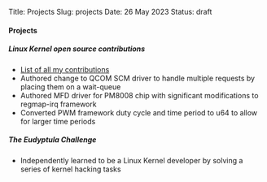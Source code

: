 Title: Projects
Slug: projects
Date: 26 May 2023
Status: draft

<h4>Projects</h4>
<p>
<h5>Linux Kernel open source contributions</h5>
<ul>
  <li><a href="https://git.kernel.org/pub/scm/linux/kernel/git/torvalds/linux.git/log/?qt=grep&q=Guru+Das+Srinagesh">List of all my contributions</a></li>
  <li>Authored change to QCOM SCM driver to handle multiple requests by placing them on a wait-queue</li>
  <li>Authored MFD driver for PM8008 chip with significant modifications to regmap-irq framework</li>
  <li>Converted PWM framework duty cycle and time period to u64 to allow for larger time periods</li>
</ul>
</p>
<p>
<h5>The Eudyptula Challenge</h5>
<ul>
  <li>Independently learned to be a Linux Kernel developer by solving a series of kernel hacking tasks</li>
</ul>
</p>
